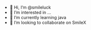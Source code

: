 - 👋 Hi, I’m @smileluck
- 👀 I’m interested in ...
- 🌱 I’m currently learning java
- 💞️ I’m looking to collaborate on SmileX

<!---
smileluck/smileluck is a ✨ special ✨ repository because its `README.md` (this file) appears on your GitHub profile.
You can click the Preview link to take a look at your changes.
--->
